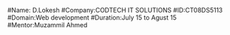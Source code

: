 #Name: D.Lokesh
#Company:CODTECH IT SOLUTIONS
#ID:CT08DS5113
#Domain:Web development
#Duration:July 15 to Agust 15
#Mentor:Muzammil Ahmed


